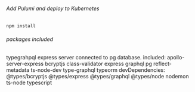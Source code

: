 ###### Add Pulumi and deploy to Kubernetes


```npm install```

###### packages included

typegrahpql express server connected to pg database. included:  apollo-server-express bcryptjs class-validator express graphql pg reflect-metadata ts-node-dev type-graphql typeorm  devDependencies:  @types/bcryptjs @types/express @types/graphql @types/node nodemon ts-node typescript
